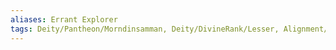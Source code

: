 ```yaml
---
aliases: Errant Explorer
tags: Deity/Pantheon/Morndinsamman, Deity/DivineRank/Lesser, Alignment/CG, Deity/Domain/Knowledge
---
```

